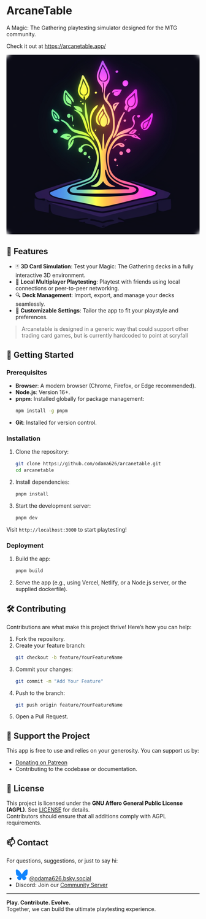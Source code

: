 # ArcaneTable

A Magic: The Gathering playtesting simulator designed for the MTG community.

Check it out at https://arcanetable.app/

![splash image](./public/splash-logo.png)

## 🌟 Features

- 🃏 **3D Card Simulation**: Test your Magic: The Gathering decks in a fully interactive 3D environment.
- 🤝 **Local Multiplayer Playtesting**: Playtest with friends using local connections or peer-to-peer networking.
- 🔍 **Deck Management**: Import, export, and manage your decks seamlessly.
- 🔧 **Customizable Settings**: Tailor the app to fit your playstyle and preferences.

> Arcanetable is designed in a generic way that could support other trading card games, but is currently hardcoded to point at scryfall

## 🚀 Getting Started

### Prerequisites

- **Browser**: A modern browser (Chrome, Firefox, or Edge recommended).
- **Node.js**: Version 16+.
- **pnpm**: Installed globally for package management:
  ```bash
  npm install -g pnpm
  ```
- **Git**: Installed for version control.

### Installation

1. Clone the repository:
   ```bash
   git clone https://github.com/odama626/arcanetable.git
   cd arcanetable
   ```
2. Install dependencies:
   ```bash
   pnpm install
   ```
3. Start the development server:
   ```bash
   pnpm dev
   ```

Visit `http://localhost:3000` to start playtesting!

### Deployment

1. Build the app:
   ```bash
   pnpm build
   ```
2. Serve the app (e.g., using Vercel, Netlify, or a Node.js server, or the supplied dockerfile).

## 🛠️ Contributing

Contributions are what make this project thrive! Here’s how you can help:

1. Fork the repository.
2. Create your feature branch:
   ```bash
   git checkout -b feature/YourFeatureName
   ```
3. Commit your changes:
   ```bash
   git commit -m "Add Your Feature"
   ```
4. Push to the branch:
   ```bash
   git push origin feature/YourFeatureName
   ```
5. Open a Pull Request.

## 💖 Support the Project

This app is free to use and relies on your generosity. You can support us by:

- [Donating on Patreon](https://patreon.com/arcanetable)
- Contributing to the codebase or documentation.

## 📝 License

This project is licensed under the **GNU Affero General Public License (AGPL)**. See [LICENSE](./LICENSE) for details.  
Contributors should ensure that all additions comply with AGPL requirements.

## 📫 Contact

For questions, suggestions, or just to say hi:

- ![bluesky logo](./public/Bluesky_Logox32.png) [@odama626.bsky.social](https://bsky.app/profile/sparkstone.bsky.social)
- Discord: Join our [Community Server](https://discord.gg/TJGJTGff)

---

**Play. Contribute. Evolve.**  
Together, we can build the ultimate playtesting experience.
